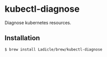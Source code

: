 # kubectl-diagnose

Diagnose kubernetes resources.

## Installation

```bash
$ brew install Ladicle/brew/kubectl-diagnose
```
